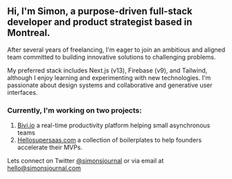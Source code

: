 ## Hi, I'm Simon, a purpose-driven full-stack developer and product strategist based in Montreal. 

After several years of freelancing, I'm eager to join an ambitious and aligned team committed to building innovative solutions to challenging problems.

My preferred stack includes Next.js (v13), Firebase (v9), and Tailwind, although I enjoy learning and experimenting with new technologies. I'm passionate about design systems and collaborative and generative user interfaces.

### Currently, I'm working on two projects: 

1. [Bivi.io](https://bivi.io) a real-time productivity platform helping small asynchronous teams 
2. [Hellosupersaas.com](https://hellosupersaas.com) a collection of boilerplates to help founders accelerate their MVPs.

Lets connect on Twitter [@simonsjournal](https://twitter.com/simonsjournal) or via email at [hello@simonsjournal.com](mailto:hello@simonsjournal.com)


<!--
### Take a look at this video that showcases some of my work: 

<a href="http://www.youtube.com/watch?feature=player_embedded&v=KhGWbt1dAKQ
" target="_blank"><img src="http://img.youtube.com/vi/KhGWbt1dAKQ/0.jpg" 
alt="IMAGE ALT TEXT HERE" width="240" height="180" border="10" /></a>
-->
